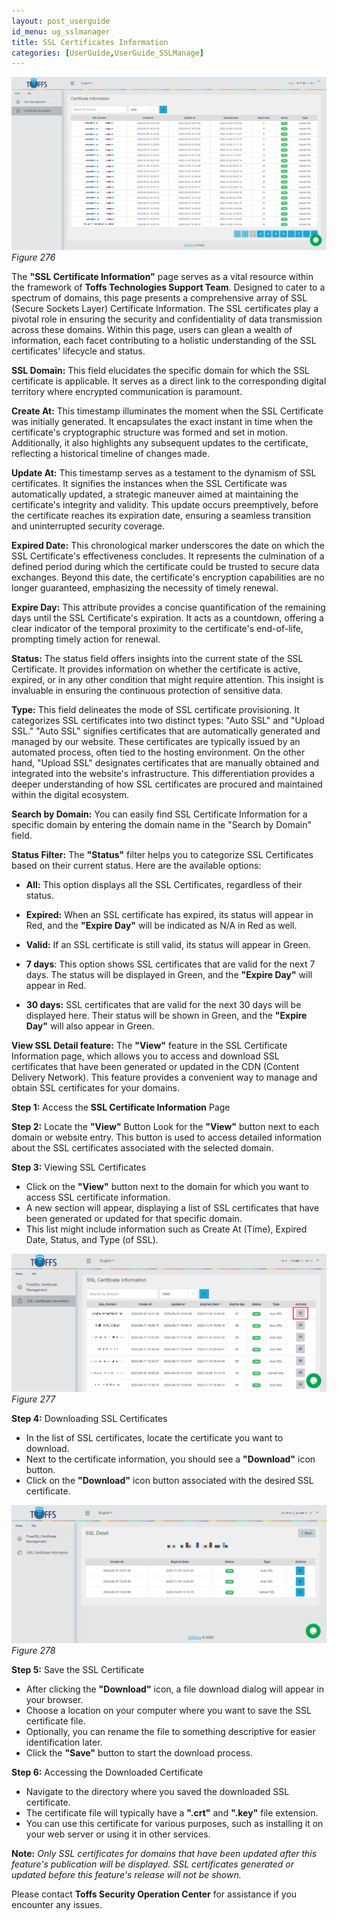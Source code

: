 ```yaml
---
layout: post_userguide
id_menu: ug_sslmanager
title: SSL Certificates Information
categories: [UserGuide,UserGuide_SSLManage]
---
```


![800](/public/assets/images/userguide/sslmanagement/276.png)
*Figure 276*


The **"SSL Certificate Information"** page serves as a vital resource within the framework of **Toffs Technologies Support Team**. Designed to cater to a spectrum of domains, this page presents a comprehensive array of SSL (Secure Sockets Layer) Certificate Information. The SSL certificates play a pivotal role in ensuring the security and confidentiality of data transmission across these domains. Within this page, users can glean a wealth of information, each facet contributing to a holistic understanding of the SSL certificates' lifecycle and status.

**SSL Domain:** This field elucidates the specific domain for which the SSL certificate is applicable. It serves as a direct link to the corresponding digital territory where encrypted communication is paramount.

**Create At:** This timestamp illuminates the moment when the SSL Certificate was initially generated. It encapsulates the exact instant in time when the certificate's cryptographic structure was formed and set in motion. Additionally, it also highlights any subsequent updates to the certificate, reflecting a historical timeline of changes made.

**Update At:** This timestamp serves as a testament to the dynamism of SSL certificates. It signifies the instances when the SSL Certificate was automatically updated, a strategic maneuver aimed at maintaining the certificate's integrity and validity. This update occurs preemptively, before the certificate reaches its expiration date, ensuring a seamless transition and uninterrupted security coverage.

**Expired Date:** This chronological marker underscores the date on which the SSL Certificate's effectiveness concludes. It represents the culmination of a defined period during which the certificate could be trusted to secure data exchanges. Beyond this date, the certificate's encryption capabilities are no longer guaranteed, emphasizing the necessity of timely renewal.

**Expire Day:** This attribute provides a concise quantification of the remaining days until the SSL Certificate's expiration. It acts as a countdown, offering a clear indicator of the temporal proximity to the certificate's end-of-life, prompting timely action for renewal.

**Status:** The status field offers insights into the current state of the SSL Certificate. It provides information on whether the certificate is active, expired, or in any other condition that might require attention. This insight is invaluable in ensuring the continuous protection of sensitive data.

**Type:** This field delineates the mode of SSL certificate provisioning. It categorizes SSL certificates into two distinct types: "Auto SSL" and "Upload SSL." "Auto SSL" signifies certificates that are automatically generated and managed by our website. These certificates are typically issued by an automated process, often tied to the hosting environment. On the other hand, "Upload SSL" designates certificates that are manually obtained and integrated into the website's infrastructure. This differentiation provides a deeper understanding of how SSL certificates are procured and maintained within the digital ecosystem.

**Search by Domain:**
You can easily find SSL Certificate Information for a specific domain by entering the domain name in the "Search by Domain" field.

**Status Filter:**
The **"Status"** filter helps you to categorize SSL Certificates based on their current status. Here are the available options:

- **All:** This option displays all the SSL Certificates, regardless of their status.

- **Expired:** When an SSL certificate has expired, its status will appear in Red, and the **"Expire Day"** will be indicated as N/A in Red as well.

- **Valid:** If an SSL certificate is still valid, its status will appear in Green.

- **7 days**: This option shows SSL certificates that are valid for the next 7 days. The status will be displayed in Green, and the **"Expire Day"** will appear in Red.

- **30 days:** SSL certificates that are valid for the next 30 days will be displayed here. Their status will be shown in Green, and the **"Expire Day"** will also appear in Green.

**View SSL Detail feature:** The **"View"** feature in the SSL Certificate Information page, which allows you to access and download SSL certificates that have been generated or updated in the CDN (Content Delivery Network). This feature provides a convenient way to manage and obtain SSL certificates for your domains. 

**Step 1:** Access the **SSL Certificate Information** Page

**Step 2:** Locate the **"View"** Button
Look for the **"View"** button next to each domain or website entry. This button is used to access detailed information about the SSL certificates associated with the selected domain.

**Step 3:** Viewing SSL Certificates
- Click on the **"View"** button next to the domain for which you want to access SSL certificate information.
- A new section will appear, displaying a list of SSL certificates that have been generated or updated for that specific domain.
- This list might include information such as Create At (Time), Expired Date, Status, and Type (of SSL).

![800](/public/assets/images/userguide/sslmanagement/277.png)
*Figure 277*

**Step 4:** Downloading SSL Certificates
- In the list of SSL certificates, locate the certificate you want to download.
- Next to the certificate information, you should see a **"Download"** icon button.
- Click on the **"Download"** icon button associated with the desired SSL certificate.

![800](/public/assets/images/userguide/sslmanagement/278.png)
*Figure 278*

**Step 5:** Save the SSL Certificate
- After clicking the **"Download"** icon, a file download dialog will appear in your browser.
- Choose a location on your computer where you want to save the SSL certificate file.
- Optionally, you can rename the file to something descriptive for easier identification later.
- Click the **"Save"** button to start the download process.

**Step 6:** Accessing the Downloaded Certificate
- Navigate to the directory where you saved the downloaded SSL certificate.
- The certificate file will typically have a **".crt"** and **".key"** file extension.
- You can use this certificate for various purposes, such as installing it on your web server or using it in other services.

**Note:** *Only SSL certificates for domains that have been updated after this feature's publication will be displayed. SSL certificates generated or updated before this feature's release will not be shown.*

Please contact **Toffs Security Operation Center** for assistance if you encounter any issues.